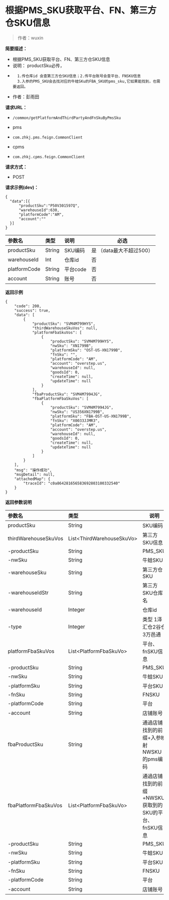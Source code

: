 # 根据PMS_SKU获取平台、FN、第三方仓SKU信息

> 作者：wuxin

**简要描述：** 

- 根据PMS_SKU获取平台、FN、第三方仓SKU信息
- 说明： productSku必传，
-		1.传仓库id 会查第三方仓SKU信息；2.传平台账号会查平台、FNSKU信息
		3.入参的PMS_SKU会去找对应的牛蛙SKu的FBA_SKU的pms_sku,它如果能找到，也需要返回。  
- 作者：彭雨田

**请求URL：** 
- `/common/getPlatformAndThirdPartyAndFnSkuByPmsSku`
* pms
- `com.zhkj.pms.feign.CommonClient`
* cpms 
- `com.zhkj.cpms.feign.CommonClient`

  
**请求方式：**
- POST 

**请求示例(dev)：** 
```
{
  "data":[{
      "productSku":"P50V301597Q",
      "warehouseId":630,
      "platformCode":"AM",
      "account":""
  }]
}
```

|参数名|类型|说明|必选|
|:----    |:---|:----- |-----   |
| productSku |String |SKU编码|是 （data最大不超过500）|
| warehouseId |Int |仓库id|否 |
| platformCode |String |平台code|否|
| account |String |账号|否|



 **返回示例**
``` 
{
    "code": 200,
    "success": true,
    "data": [
        {
            "productSku": "SVM4M799HYS",
            "thirdWarehouseSkuVos": null,
            "platformFbaSkuVos": [
                {
                    "productSku": "SVM4M799HYS",
                    "nwSku": "XN1799B",
                    "platformSku": "OST-US-XN1799B",
                    "fnSku": "",
                    "platformCode": "AM",
                    "account": "overstep.us",
                    "warehouseId": null,
                    "goodsId": 0,
					"createTime": null,
					"updateTime": null
                }
            ],
            "fbaProductSku": "SVM4M7994JG",
            "fbaPlatformFbaSkuVos": [
                {
                    "productSku": "SVM4M7994JG",
                    "nwSku": "US356XN1799B",
                    "platformSku": "FBA-OST-US-XN1799B",
                    "fnSku": "X0033JJMR3",
                    "platformCode": "AM",
                    "account": "overstep.us",
                    "warehouseId": null,
                    "goodsId": 0,
					"createTime": null,
					"updateTime": null
                }
            ]
        }
    ],
    "msg": "操作成功",
    "msgDetail": null,
    "attachedMap": {
        "traceId": "c0a864281656583692803100332540"
    }
}
```
 **返回参数说明** 

|参数名|类型|说明|
|:-----  |:-----|-----|
|productSku |String  |SKU编码|
|thirdWarehouseSkuVos |List&lt;ThirdWarehouseSkuVo> |第三方SKU信息 |
|-productSku|String|PMS_SKU|
|-nwSku|String|牛蛙SKU|
|-warehouseSku|String|第三方仓SKU|
|-warehouseIdStr|String|第三方SKU仓库名|
|-warehouseId|Integer|仓库id|
|-type|Integer|类型 1泽汇仓2谷仓3万邑通|
|platformFbaSkuVos |List&lt;PlatformFbaSkuVo> |平台、fnSKU信息 |
|-productSku|String|PMS_SKU|
|-nwSku|String|牛蛙SKU|
|-platformSku|String|平台SKU|
|-fnSku|String|FNSKU|
|-platformCode|String|平台|
|-account|String|店铺账号|
|fbaProductSku |String  |通過店铺找到的前缀+入参映射NWSKU的pms编码|
|fbaPlatformFbaSkuVos |List&lt;PlatformFbaSkuVo> |通過店铺找到的前缀+NWSKU获取到的SKU的平台、fnSKU信息 |
|-productSku|String|PMS_SKU|
|-nwSku|String|牛蛙SKU|
|-platformSku|String|平台SKU|
|-fnSku|String|FNSKU|
|-platformCode|String|平台|
|-account|String|店铺账号|